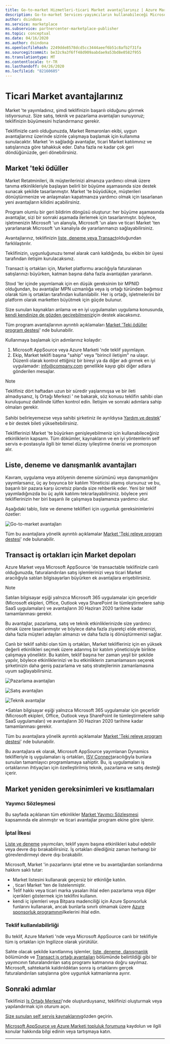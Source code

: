 ```yaml
---
title: Go-to-market Hizmetleri-ticari Market avantajlarınız | Azure Marketi
description: Go-to-market Services-yayımcıların kullanabileceği Microsoft kaynakları bu bölümde açıklanmıştır.
author: dsindona
ms.service: marketplace
ms.subservice: partnercenter-marketplace-publisher
ms.topic: conceptual
ms.date: 04/16/2020
ms.author: dsindona
ms.openlocfilehash: 2249dde8578dcd5cc3444aeef6b51c8afb2f31fa
ms.sourcegitcommit: be32c9a3f6ff48d909aabdae9a53bd8e0582f955
ms.translationtype: MT
ms.contentlocale: tr-TR
ms.lasthandoff: 04/26/2020
ms.locfileid: "82160605"
---
```

# <a name="your-commercial-marketplace-benefits"></a>Ticari Market avantajlarınız

Market 'te yayımladınız, şimdi teklifinizin başarılı olduğunu görmek istiyorsunuz. Size satış, teknik ve pazarlama avantajları sunuyoruz; teklifinizin büyümesini hızlandırmanız gerekir.

Teklifinizle canlı olduğunuzda, Market Remaronları ekibi, uygun avantajlarınız üzerinde sizinle çalışmaya başlamak için kullanıma sunulacaktır. Market 'in sağladığı avantajlar, ticari Market katılımınız ve satışlarınıza göre tahakkuk eder. Daha fazla ne kadar çok geri döndüğünüzde, geri dönebilirsiniz.

## <a name="marketplace-rewards"></a>Market 'teki ödüller

Market Retatminileri, ilk müşterilerinizi almanıza yardımcı olmak üzere tanıma etkinlikleriyle başlayan belirli bir büyüme aşamasında size destek sunacak şekilde tasarlanmıştır. Market 'te büyüdükçe, müşterileri dönüştürmenize ve anlaşmaları kapatmanıza yardımcı olmak için tasarlanan yeni avantajların kilidini açabilirsiniz. 

Program olumlu bir geri bildirim döngüsü oluşturur: her büyüme aşamasında avantajlar, sizi bir sonraki aşamada ilerlemek için tasarlanmıştır. böylece, işletmenizin Microsoft 'un alanıyla, Microsoft 'un alanı ve ticari Market 'ten yararlanarak Microsoft 'un kanalıyla de yararlanmanızı sağlayabilirsiniz. 

Avantajlarınız, teklifinizin [liste, deneme veya Transact](https://docs.microsoft.com/azure/marketplace/determine-your-listing-type#choose-a-publishing-option)olduğundan farklılaştırılır.

Teklifinizin, uygunluğunuzu temel alarak canlı kaldığında, bu ekibin bir üyesi tarafından iletişim kurulacaksınız. 

Transact iş ortakları için, Market platformu aracılığıyla faturalanan satışlarınızı büyürken, katman başına daha fazla avantajdan yararlanın. 

Stoıd 'ler içinde yayımlamak için en düşük gereksinim bir MPNID olduğundan, bu avantajlar MPN uzmanlığa veya iş ortağı türünden bağımsız olarak tüm iş ortakları tarafından kullanılabilir. Her iş ortağı, işletmelerini bir platform olarak marketten büyütmek için güçde bulunur.

Size sunulan kaynakları anlama ve en iyi uygulamaları uygulama konusunda, [kendi kendinize de gözden geçirebilmeniz](https://partner.microsoft.com/asset/collection/azure-marketplace-and-appsource-publisher-toolkit#/)için destek alacaksınız.

Tüm program avantajlarının ayrıntılı açıklamaları [Market 'Teki ödüller program destesi](https://onedrive.live.com/view.aspx?resid=6C423AE231DA44BB!356&ithint=file%2cpptx&authkey=!ANmCupRE4iK9S2c)' nde bulunabilir.

Kullanmaya başlamak için adımlarınız kolaydır:

1. Microsoft AppSource veya Azure Marketi 'nde teklif yayımlayın.
2. Ekip, Market teklifi başına "sahip" veya "birincil iletişim" na ulaşır. Düzenli olarak kontrol ettiğiniz bir bireyi ya da diğer adı girmek en iyi uygulamadır: info@company.com genellikle kayıp gibi diğer adlara gönderilen mesajlar.

>[!Note]
>Teklifiniz dört haftadan uzun bir süredir yaşlanmışsa ve bir ileti almadıysanız, Iş Ortağı Merkezi ' ne bakarak, söz konusu teklifin sahibi olan kuruluşunuz dahilinde lütfen kontrol edin. İletişim ve sonraki adımlara sahip olmaları gerekir. <br> <br> Sahibi belirleyemezse veya sahibi şirketiniz ile ayrıldıysa [Yardım ve destek](https://partner.microsoft.com/support/v2/?stage=1)' e bir destek bileti yükseltebilirsiniz.

Tekliflerinizi Market 'te büyürken genişleyebilmeniz için kullanabileceğiniz etkinliklerin kapsamı. Tüm dökümler, kaynakların ve en iyi yöntemlerin self servis e-postasıyla ilgili bir temel düzey iyileştirme önerisi ve promosyon alır.

## <a name="list-trial-and-consulting-benefits"></a>Liste, deneme ve danışmanlık avantajları

Kavram, uygulama veya atölyenin deneme sürümünü veya danışmanlığını yayımlarsanız, üç ay boyunca bir katılım Yöneticisi atamış olursunuz ve bu, başarılı bir pazara karşı ücretsiz planda size rehberlik eder. Yeni bir teklif yayımladığınızda bu üç aylık katılımı tekrarlayabilirsiniz. böylece yeni tekliflerinizin her biri başarılı ile çalışmaya başlamanıza yardımcı olur.

Aşağıdaki tablo, liste ve deneme teklifleri için uygunluk gereksinimlerini özetler:

![Go-to-market avantajları](./media/marketplace-publishers-guide/gtm-eligibility-requirements.png)

Tüm bu avantajlara yönelik ayrıntılı açıklamalar [Market 'Teki releye program destesi](https://onedrive.live.com/view.aspx?resid=6C423AE231DA44BB!356&ithint=file%2cpptx&authkey=!ANmCupRE4iK9S2c)' nde bulunabilir.

## <a name="marketplace-rewards-for-transact-partners"></a>Transact iş ortakları için Market depoları

Azure Market veya Microsoft AppSource 'de transactable teklifinizle canlı olduğunuzda, faturalandırılan satış işlemlerinizi veya ticari Market aracılığıyla satılan bilgisayarları büyürken ek avantajlara erişebilirsiniz. 

>[!Note]
>Satılan bilgisayar eşiği yalnızca Microsoft 365 uygulamalar için geçerlidir (Microsoft ekipleri, Office, Outlook veya SharePoint ile tümleştirmelere sahip SaaS uygulamaları) ve avantajların 30 Haziran 2020 tarihine kadar tamamlanması gerekir.

Bu avantajlar, pazarlama, satış ve teknik etkinliklerinizde size yardımcı olmak üzere tasarlanmıştır ve böylece daha fazla ziyaretçi elde etmenizi, daha fazla müşteri adayları almanızı ve daha fazla iş dönüştürmenizi sağlar.

Canlı bir teklif sahibi olan tüm iş ortakları, Market teklifleriniz için en yüksek değerli etkinlikleri seçmek üzere adanmış bir katılım yöneticisiyle birlikte çalışmaya yöneliktir. Bu katılım, teklif başına her zaman yeşil bir şekilde yapılır, böylece etkinliklerinizi ve bu etkinliklerin zamanlamasını seçerek şirketinizin daha geniş pazarlama ve satış stratejilerinin zamanlamasına uyum sağlayabilirsiniz. 

![Pazarlama avantajları](./media/marketplace-publishers-guide/marketing-benefit.png)

![Satış avantajları](./media/marketplace-publishers-guide/sales-benefit.png)

![Teknik avantajlar](./media/marketplace-publishers-guide/technical-benefit.png)

\*Satılan bilgisayar eşiği yalnızca Microsoft 365 uygulamalar için geçerlidir (Microsoft ekipleri, Office, Outlook veya SharePoint ile tümleştirmelere sahip SaaS uygulamaları) ve avantajların 30 Haziran 2020 tarihine kadar tamamlanması gerekir.

Tüm bu avantajlara yönelik ayrıntılı açıklamalar [Market 'Teki releye program destesi](https://onedrive.live.com/view.aspx?resid=6C423AE231DA44BB!356&ithint=file%2cpptx&authkey=!ANmCupRE4iK9S2c)' nde bulunabilir.

Bu avantajlara ek olarak, Microsoft AppSource yayımlanan Dynamics teklifleriyle iş uygulamaları iş ortakları, [ISV Connect](https://partner.microsoft.com/solutions/business-applications/isv-overview)aracılığıyla bunlara sunulan tamamlayıcı programlamaya sahiptir. Bu, iş uygulamaları iş ortaklarının ihtiyaçları için özelleştirilmiş teknik, pazarlama ve satış desteği içerir.

## <a name="marketplace-rewards-requirements-and-restrictions"></a>Market yeniden gereksinimleri ve kısıtlamaları

### <a name="publisher-agreement"></a>Yayımcı Sözleşmesi

Bu sayfada açıklanan tüm etkinlikler [Market Yayımcı Sözleşmesi](https://query.prod.cms.rt.microsoft.com/cms/api/am/binary/RE3ypvt) kapsamında ele alınmıştır ve ticari avantajlar program ekine göre işlenir.

### <a name="cancellation-policy"></a>İptal İlkesi

[Liste ve deneme](https://docs.microsoft.com/azure/marketplace/determine-your-listing-type) yayımcıları, teklif yayını başına etkinlikleri kabul edebilir veya devre dışı bırakabilirsiniz. İş ortakları dilediğiniz zaman herhangi bir görevlendirmeyi devre dışı bırakabilir. 

Microsoft, Market 'in pazarlarını iptal etme ve bu avantajlardan sonlandırma hakkını saklı tutar: 

* Market listesini kullanarak geçersiz bir etkinliğe katılın.
* , ticari Market 'ten de listelenmiştir. 
* Telif hakkı veya ticari marka yasaları ihlal eden pazarlama veya diğer içerikleri göstermek için teklifini kullanın.
* kendi iç işlemleri veya Bitpara madenciliği için Azure Sponsorluk funlarını kullanarak, ancak bunlarla sınırlı olmamak üzere [Azure sponsorluk programının](https://azure.microsoft.com/offers/ms-azr-0036p/)ilkelerini ihlal edin.

### <a name="offer-availability"></a>Teklif kullanılabilirliği

Bu teklif, Azure Marketi 'nde veya Microsoft AppSource canlı bir teklifiyle tüm iş ortakları için Ingilizce olarak yürütülür.

Sahte olacak şekilde kanıtlanmış işlemler, [liste, deneme, danışmanlık](#list-trial-and-consulting-benefits) bölümünde ve [Transact iş ortağı avantajları](#marketplace-rewards-for-transact-partners) bölümünde belirtildiği gibi bir yayımcının faturalandırılan satış programı katmanına doğru sayılmaz. Microsoft, sahtekarlık kaldırıldıktan sonra iş ortaklarını gerçek faturalandırılan satışlarına göre uygunluk katmanlarına ayırır.

## <a name="next-steps"></a>Sonraki adımlar

Teklifinizi [Iş Ortağı Merkezi](https://partner.microsoft.com/dashboard/commercial-marketplace/overview)'nde oluşturduysanız, teklifinizi oluşturmak veya yapılandırmak için oturum açın.

[Size sunulan self servis kaynaklarını](https://partner.microsoft.com/asset/collection/azure-marketplace-and-appsource-publisher-toolkit#/)gözden geçirin.

[Microsoft AppSource ve Azure Marketi topluluk forumuna](https://www.microsoftpartnercommunity.com/t5/Azure-Marketplace-and-AppSource/bd-p/2222) kaydolun ve ilgili konular hakkında bilgi edinin veya tartışmaya katın.

---
